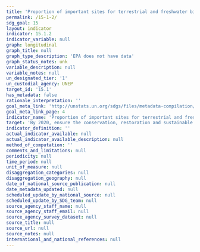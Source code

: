 ```yaml
---
title: 'Proportion of important sites for terrestrial and freshwater biodiversity that are covered by protected areas, by ecosystem type'
permalink: /15-1-2/
sdg_goal: 15
layout: indicator
indicator: 15.1.2
indicator_variable: null
graph: longitudinal
graph_title: null
graph_type_description: 'EPA does not have data'
graph_status_notes: unk
variable_description: null
variable_notes: null
un_designated_tier: '1'
un_custodial_agency: UNEP
target_id: '15.1'
has_metadata: false
rationale_interpretation: ''
goal_meta_link: 'http://unstats.un.org/sdgs/files/metadata-compilation/Metadata-Goal-15.pdf'
goal_meta_link_page: 4
indicator_name: 'Proportion of important sites for terrestrial and freshwater biodiversity that are covered by protected areas, by ecosystem type'
target: 'By 2020, ensure the conservation, restoration and sustainable use of terrestrial and inland freshwater ecosystems and their services, in particular forests, wetlands, mountains and drylands, in line with obligations under international agreements.'
indicator_definition: ''
actual_indicator_available: null
actual_indicator_available_description: null
method_of_computation: ''
comments_and_limitations: null
periodicity: null
time_period: null
unit_of_measure: null
disaggregation_categories: null
disaggregation_geography: null
date_of_national_source_publication: null
date_metadata_updated: null
scheduled_update_by_national_source: null
scheduled_update_by_SDG_team: null
source_agency_staff_name: null
source_agency_staff_email: null
source_agency_survey_dataset: null
source_title: null
source_url: null
source_notes: null
international_and_national_references: null
---
```

